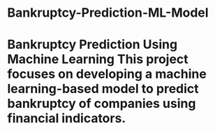 # Bankruptcy-Prediction-ML-Model
# Bankruptcy Prediction Using Machine Learning  This project focuses on developing a machine learning-based model to predict bankruptcy of companies using financial indicators. 
